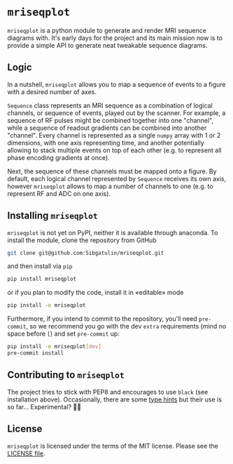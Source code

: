 # ``mriseqplot``

``mriseqplot`` is a python module to generate and render MRI sequence diagrams with.
It's early days for the project and its main mission now is to provide a simple API
to generate neat tweakable sequence diagrams.

## Logic

In a nutshell, ``mriseqplot`` allows you to map a sequence of events to a figure
with a desired number of axes.

``Sequence`` class represents an MRI sequence as a combination of  logical channels,
or sequence of events, played out by the scanner.
For example, a sequence of RF pulses might be combined together into one "channel",
while a sequence of readout gradients can be combined into another "channel".
Every channel is represented as a single ``numpy`` array with 1 or 2 dimensions,
with one axis representing time, and another potentially allowing to stack multiple
events on top of each other (e.g. to represent all phase encoding gradients at once).

Next, the sequence of these channels must be mapped onto a figure. By default, each
logical channel represented by ``Sequence`` receives its own axis, however
``mriseqplot`` allows to map a number of channels to one (e.g. to represent RF and ADC
on one axis).


## Installing ``mriseqplot``

``mriseqplot`` is not yet on PyPI, neither it is available through anaconda. To install the module, clone the repository from GitHub

```sh
git clone git@github.com:Sibgatulin/mriseqplot.git
```

and then install via ``pip``

```sh
pip install mriseqplot
```

or if you plan to modify the code, install it in «editable» mode

```sh
pip install -e mriseqplot
```
Furthermore, if you intend to commit to the repository, you'll need ``pre-commit``, so
we recommend you go with the dev ``extra`` requirements (mind no space before ``[``)
and set ``pre-commit`` up:

```sh
pip install -e mriseqplot[dev]
pre-commit install
```

## Contributing to ``mriseqplot``

The project tries to stick with PEP8 and encourages to use ``black`` (see installation
above).
Occasionally, there are some [type hints](https://www.python.org/dev/peps/pep-0484)
but their use is so far... Experimental? 🤔🤷

## License

``mriseqplot`` is licensed under the terms of the MIT license.
Please see the [LICENSE file](https://github.com/Sibgatulin/mriseqplot/blob/master/LICENSE).
